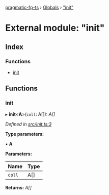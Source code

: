 [pragmatic-fp-ts](../README.md) › [Globals](../globals.md) › ["init"](_init_.md)

# External module: "init"

## Index

### Functions

* [init](_init_.md#init)

## Functions

###  init

▸ **init**<**A**>(`coll`: A[]): *A[]*

*Defined in [src/init.ts:3](https://github.com/hermann-p/pragmatic-fp-ts/blob/c9716de/src/init.ts#L3)*

**Type parameters:**

▪ **A**

**Parameters:**

Name | Type |
------ | ------ |
`coll` | A[] |

**Returns:** *A[]*
